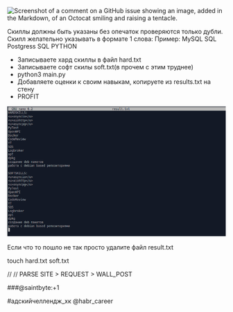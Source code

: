 ![Screenshot of a comment on a GitHub issue showing an image, added in the Markdown, of an Octocat smiling and raising a tentacle.](https://myoctocat.com/assets/images/base-octocat.svg)



Скиллы должны быть указаны без опечаток проверяются только дубли.
Скилл желательно указывать в формате 1 слова:
Пример:
MySQL
SQL
Postgress
SQL
PYTHON

<ul>
	<li>Записываете хард скиллы в файл hard.txt</li>
	<li>Записываете софт скилы soft.txt(в прочем с этим труднее)</li>
	<li>python3 main.py</li>
	<li>Добавляете оценки к своим навыкам, копируете из results.txt на стену</li>
	<li>PROFIT</li>
</ul>

<img src="./result.png">

Если что то пошло не так просто удалите файл result.txt


touch hard.txt soft.txt


//
// PARSE SITE > REQUEST > WALL_POST


###@saintbyte:+1

#адскийчеллендж_хк @habr_career